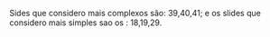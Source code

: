 Sides que considero mais complexos são: 39,40,41;
e os slides que considero mais simples sao os : 18,19,29.
